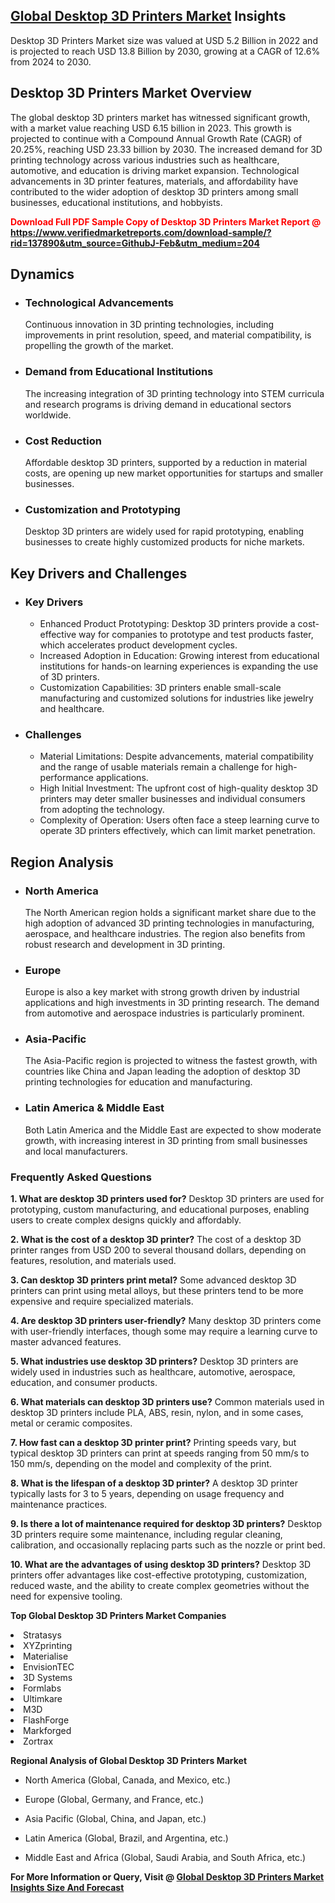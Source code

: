<h2><a href="https://www.verifiedmarketreports.com/download-sample/?rid=137890&amp;utm_source=GithubJ&amp;utm_medium=204" target="_blank">Global Desktop 3D Printers Market</a> Insights</h2><p>Desktop 3D Printers Market size was valued at USD 5.2 Billion in 2022 and is projected to reach USD 13.8 Billion by 2030, growing at a CAGR of 12.6% from 2024 to 2030.</p><p> <h2>Desktop 3D Printers Market Overview</h2> <p>The global desktop 3D printers market has witnessed significant growth, with a market value reaching USD 6.15 billion in 2023. This growth is projected to continue with a Compound Annual Growth Rate (CAGR) of 20.25%, reaching USD 23.33 billion by 2030. The increased demand for 3D printing technology across various industries such as healthcare, automotive, and education is driving market expansion. Technological advancements in 3D printer features, materials, and affordability have contributed to the wider adoption of desktop 3D printers among small businesses, educational institutions, and hobbyists.</p> <p><b><p><span class=""><span style="color: #ff0000;"><strong>Download Full PDF Sample Copy of Desktop 3D Printers Market Report</strong> @ </span><a href="https://www.verifiedmarketreports.com/download-sample/?rid=137890&amp;utm_source=GithubJ-Feb&amp;utm_medium=204" target="_blank">https://www.verifiedmarketreports.com/download-sample/?rid=137890&amp;utm_source=GithubJ-Feb&amp;utm_medium=204</a></span></p></b></p> <h2>Dynamics</h2> <ul> <li><h3>Technological Advancements</h3>Continuous innovation in 3D printing technologies, including improvements in print resolution, speed, and material compatibility, is propelling the growth of the market.</li> <li><h3>Demand from Educational Institutions</h3>The increasing integration of 3D printing technology into STEM curricula and research programs is driving demand in educational sectors worldwide.</li> <li><h3>Cost Reduction</h3>Affordable desktop 3D printers, supported by a reduction in material costs, are opening up new market opportunities for startups and smaller businesses.</li> <li><h3>Customization and Prototyping</h3>Desktop 3D printers are widely used for rapid prototyping, enabling businesses to create highly customized products for niche markets.</li> </ul> <h2>Key Drivers and Challenges</h2> <ul> <li><h3>Key Drivers</h3> <ul> <li>Enhanced Product Prototyping: Desktop 3D printers provide a cost-effective way for companies to prototype and test products faster, which accelerates product development cycles.</li> <li>Increased Adoption in Education: Growing interest from educational institutions for hands-on learning experiences is expanding the use of 3D printers.</li> <li>Customization Capabilities: 3D printers enable small-scale manufacturing and customized solutions for industries like jewelry and healthcare.</li> </ul> </li> <li><h3>Challenges</h3> <ul> <li>Material Limitations: Despite advancements, material compatibility and the range of usable materials remain a challenge for high-performance applications.</li> <li>High Initial Investment: The upfront cost of high-quality desktop 3D printers may deter smaller businesses and individual consumers from adopting the technology.</li> <li>Complexity of Operation: Users often face a steep learning curve to operate 3D printers effectively, which can limit market penetration.</li> </ul> </li> </ul> <h2>Region Analysis</h2> <ul> <li><h3>North America</h3>The North American region holds a significant market share due to the high adoption of advanced 3D printing technologies in manufacturing, aerospace, and healthcare industries. The region also benefits from robust research and development in 3D printing.</li> <li><h3>Europe</h3>Europe is also a key market with strong growth driven by industrial applications and high investments in 3D printing research. The demand from automotive and aerospace industries is particularly prominent.</li> <li><h3>Asia-Pacific</h3>The Asia-Pacific region is projected to witness the fastest growth, with countries like China and Japan leading the adoption of desktop 3D printing technologies for education and manufacturing.</li> <li><h3>Latin America & Middle East</h3>Both Latin America and the Middle East are expected to show moderate growth, with increasing interest in 3D printing from small businesses and local manufacturers.</li> </ul> <h3>Frequently Asked Questions</h3> <p><b>1. What are desktop 3D printers used for?</b> Desktop 3D printers are used for prototyping, custom manufacturing, and educational purposes, enabling users to create complex designs quickly and affordably.</p> <p><b>2. What is the cost of a desktop 3D printer?</b> The cost of a desktop 3D printer ranges from USD 200 to several thousand dollars, depending on features, resolution, and materials used.</p> <p><b>3. Can desktop 3D printers print metal?</b> Some advanced desktop 3D printers can print using metal alloys, but these printers tend to be more expensive and require specialized materials.</p> <p><b>4. Are desktop 3D printers user-friendly?</b> Many desktop 3D printers come with user-friendly interfaces, though some may require a learning curve to master advanced features.</p> <p><b>5. What industries use desktop 3D printers?</b> Desktop 3D printers are widely used in industries such as healthcare, automotive, aerospace, education, and consumer products.</p> <p><b>6. What materials can desktop 3D printers use?</b> Common materials used in desktop 3D printers include PLA, ABS, resin, nylon, and in some cases, metal or ceramic composites.</p> <p><b>7. How fast can a desktop 3D printer print?</b> Printing speeds vary, but typical desktop 3D printers can print at speeds ranging from 50 mm/s to 150 mm/s, depending on the model and complexity of the print.</p> <p><b>8. What is the lifespan of a desktop 3D printer?</b> A desktop 3D printer typically lasts for 3 to 5 years, depending on usage frequency and maintenance practices.</p> <p><b>9. Is there a lot of maintenance required for desktop 3D printers?</b> Desktop 3D printers require some maintenance, including regular cleaning, calibration, and occasionally replacing parts such as the nozzle or print bed.</p> <p><b>10. What are the advantages of using desktop 3D printers?</b> Desktop 3D printers offer advantages like cost-effective prototyping, customization, reduced waste, and the ability to create complex geometries without the need for expensive tooling.</p> </p><p><strong>Top Global Desktop 3D Printers Market Companies</strong></p><div data-test-id=""><p><li>Stratasys</li><li> XYZprinting</li><li> Materialise</li><li> EnvisionTEC</li><li> 3D Systems</li><li> Formlabs</li><li> Ultimkare</li><li> M3D</li><li> FlashForge</li><li> Markforged</li><li> Zortrax</li></p><div><strong>Regional Analysis of&nbsp;Global Desktop 3D Printers Market</strong></div><ul><li dir="ltr"><p dir="ltr">North America&nbsp;(Global, Canada, and Mexico, etc.)</p></li><li dir="ltr"><p dir="ltr">Europe (Global, Germany, and France, etc.)</p></li><li dir="ltr"><p dir="ltr">Asia Pacific&nbsp;(Global, China, and Japan, etc.)</p></li><li dir="ltr"><p dir="ltr">Latin America&nbsp;(Global, Brazil, and Argentina, etc.)</p></li><li dir="ltr">Middle East and Africa&nbsp;(Global, Saudi Arabia, and South Africa, etc.)</li></ul><p><strong>For More Information or Query, Visit @&nbsp;</strong><strong><a href="https://www.verifiedmarketreports.com/product/global-desktop-3d-printers-market-report-2019-competitive-landscape-trends-and-opportunities/?utm_source=GithubJ&amp;utm_medium=204" target="_blank">Global Desktop 3D Printers Market Insights Size And Forecast</a></strong></p></div>

